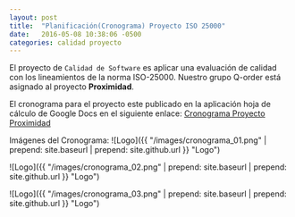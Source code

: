 ```yaml
---
layout: post
title:  "Planificación(Cronograma) Proyecto ISO 25000"
date:   2016-05-08 10:38:06 -0500
categories: calidad proyecto
---
```


El proyecto de `Calidad de Software` es aplicar una evaluación de calidad con los lineamientos de la norma ISO-25000.
Nuestro grupo Q-order está asignado al proyecto **Proximidad**.

El cronograma para el proyecto este publicado en la aplicación hoja de cálculo de Google Docs en el siguiente enlace: 
[Cronograma Proyecto Proximidad](https://docs.google.com/spreadsheets/d/1kWlA4UYrcmWn6c5gojvDqqT_Wz1tCfqaVUq9hbWA1M0/edit "Cronograma Proyecto Proximidad")

Imágenes del Cronograma:
![Logo]({{ "/images/cronograma_01.png" | prepend: site.baseurl | prepend: site.github.url }} "Logo")

![Logo]({{ "/images/cronograma_02.png" | prepend: site.baseurl | prepend: site.github.url }} "Logo")

![Logo]({{ "/images/cronograma_03.png" | prepend: site.baseurl | prepend: site.github.url }} "Logo")
